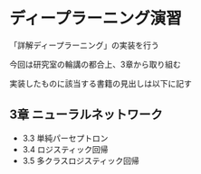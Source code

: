 # ディープラーニング演習
「詳解ディープラーニング」の実装を行う

今回は研究室の輪講の都合上、3章から取り組む

実装したものに該当する書籍の見出しは以下に記す

## 3章 ニューラルネットワーク
- 3.3 単純パーセプトロン
- 3.4 ロジスティック回帰
- 3.5 多クラスロジスティック回帰